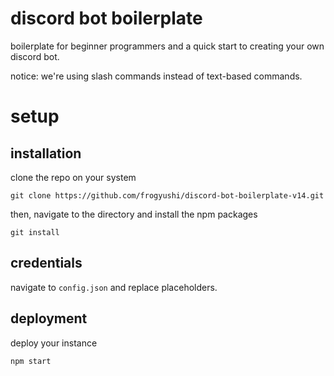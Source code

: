 # discord bot boilerplate
boilerplate for beginner programmers and a quick start to creating your own discord bot.

notice: we're using slash commands instead of text-based commands.

# setup
## installation
clone the repo on your system

    git clone https://github.com/frogyushi/discord-bot-boilerplate-v14.git

then, navigate to the directory and install the npm packages

    git install
    
## credentials
navigate to `config.json` and replace placeholders.


## deployment
deploy your instance 

    npm start

